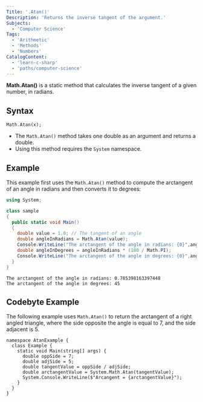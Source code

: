 ```yaml
---
Title: '.Atan()'
Description: 'Returns the inverse tangent of the argument.'
Subjects:
  - 'Computer Science'
Tags:
  - 'Arithmetic'
  - 'Methods'
  - 'Numbers'
CatalogContent:
  - 'learn-c-sharp'
  - 'paths/computer-science'
---
```


**Math.Atan()** is a static method that calculates the inverse tangent of a given number, in radians.

## Syntax

```pseudo
Math.Atan(x);
```

- The `Math.Atan()` method takes one double as an argument and returns a double.
- Using this method requires the `System` namespace.

## Example

This example first uses the `Math.Atan()` method to compute the arctangent of an angle in radians and then converts it to degrees:

```cs
using System;

class sample
{
  public static void Main()
  {
    double value = 1.0; // The tangent of an angle
    double angleInRadians = Math.Atan(value);
    Console.WriteLine("The arctangent of the angle in radians: {0}",angleInRadians); 
    double angleInDegrees = angleInRadians * (180 / Math.PI);
    Console.WriteLine("The arctangent of the angle in degrees: {0}",angleInDegrees);
  }
}
```

```shell
The arctangent of the angle in radians: 0.785398163397448
The arctangent of the angle in degrees: 45
```

## Codebyte Example

The following example uses `Math.Atan()` to return the arctangent of a right angled triangle, where the side opposite the angle is equal to 7, and the side adjacent is 5.

```codebyte/csharp
namespace AtanExample {
  class Example {
    static void Main(string[] args) {
      double oppSide = 7;
      double adjSide = 5;
      double tangentValue = oppSide / adjSide;
      double arctangentValue = System.Math.Atan(tangentValue);
      System.Console.WriteLine($"Arcangent = {arctangentValue}");
    }
  }
}
```
